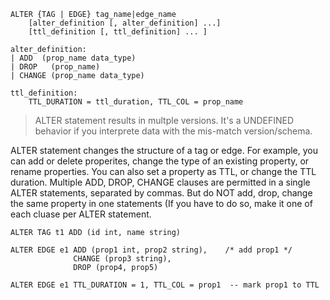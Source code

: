 ```
ALTER {TAG | EDGE} tag_name|edge_name
    [alter_definition [, alter_definition] ...]
    [ttl_definition [, ttl_definition] ... ]
  
alter_definition:
| ADD  (prop_name data_type)
| DROP   (prop_name)
| CHANGE (prop_name data_type)

ttl_definition:
    TTL_DURATION = ttl_duration, TTL_COL = prop_name
```
>ALTER statement results in multple versions. It's a UNDEFINED behavior if you interprete data with the mis-match version/schema.   

ALTER statement changes the structure of a tag or edge. For example, you can add or delete properites, change the type of an existing property, or rename properties. You can also set a property as TTL, or change the TTL duration.
Multiple ADD, DROP, CHANGE clauses are permitted in a single ALTER statements, separated by commas. But do NOT add, drop, change the same property in one statements (If you have to do so, make it one of each cluase per ALTER statement. 

```
ALTER TAG t1 ADD (id int, name string)

ALTER EDGE e1 ADD (prop1 int, prop2 string),    /* add prop1 */
              CHANGE (prop3 string),
              DROP (prop4, prop5)            
               
ALTER EDGE e1 TTL_DURATION = 1, TTL_COL = prop1  -- mark prop1 to TTL 
```


